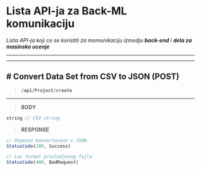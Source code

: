 # Lista API-ja za Back-ML komunikaciju 

*Lista API-ja koji ce se koristiti za momunikaciju izmedju __back-end__ i __dela za masinsko ucenje__*

---
---


## # Convert Data Set from CSV to JSON (POST)
> __`/api/Project/create`__
---

> __BODY__

```ts
string // CSV string

```

> __RESPONSE__

```ts
// Uspesno konvertovano u JSON
StatusCode(200, Success)

// Los format prosledjenog fajla
StatusCode(400, BadRequest)
```

